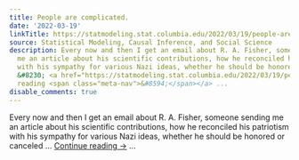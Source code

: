 ```yaml
---
title: People are complicated.
date: '2022-03-19'
linkTitle: https://statmodeling.stat.columbia.edu/2022/03/19/people-are-complicated/
source: Statistical Modeling, Causal Inference, and Social Science
description: Every now and then I get an email about R. A. Fisher, someone sending
  me an article about his scientific contributions, how he reconciled his patriotism
  with his sympathy for various Nazi ideas, whether he should be honored or canceled
  &#8230; <a href="https://statmodeling.stat.columbia.edu/2022/03/19/people-are-complicated/">Continue
  reading <span class="meta-nav">&#8594;</span></a> ...
disable_comments: true
---
```

Every now and then I get an email about R. A. Fisher, someone sending me an article about his scientific contributions, how he reconciled his patriotism with his sympathy for various Nazi ideas, whether he should be honored or canceled &#8230; <a href="https://statmodeling.stat.columbia.edu/2022/03/19/people-are-complicated/">Continue reading <span class="meta-nav">&#8594;</span></a> ...
